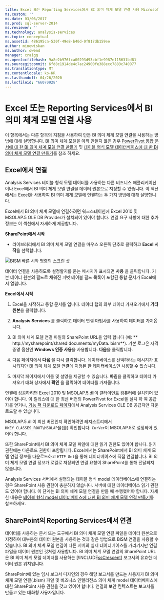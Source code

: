 ```yaml
---
title: Excel 또는 Reporting Services에서 BI 의미 체계 모델 연결 사용 Microsoft Docs
ms.custom: ''
ms.date: 03/06/2017
ms.prod: sql-server-2014
ms.reviewer: ''
ms.technology: analysis-services
ms.topic: conceptual
ms.assetid: 486195ca-530f-49e8-b40d-0f817db159ee
author: minewiskan
ms.author: owend
manager: craigg
ms.openlocfilehash: 9a8e2b976fca00293d93cbf1e9987e115631bd81
ms.sourcegitcommit: 6fd8c1914de4c7ac24900fe388ecc7883c740077
ms.translationtype: MT
ms.contentlocale: ko-KR
ms.lasthandoff: 04/26/2020
ms.locfileid: "66070928"
---
```

# <a name="use-a-bi-semantic-model-connection-in-excel-or-reporting-services"></a>Excel 또는 Reporting Services에서 BI 의미 체계 모델 연결 사용
  이 항목에서는 다른 항목의 지침을 사용하여 만든 BI 의미 체계 모델 연결을 사용하는 방법에 대해 설명합니다. BI 의미 체계 모델을 아직 만들지 않은 경우 [PowerPivot 통합 문서에 대 한 Bi 의미 체계 모델 연결 만들기](create-a-bi-semantic-model-connection-to-a-power-pivot-workbook.md) 및 [테이블 형식 모델 데이터베이스에 대 한 Bi 의미 체계 모델 연결 만들기](create-a-bi-semantic-model-connection-to-a-tabular-model-database.md)를 참조 하세요.  
  
##  <a name="connect-from-excel"></a><a name="bkmk_connect"></a> Excel에서 연결  
 Analysis Services 테이블 형식 모델 데이터를 사용하는 다른 비즈니스 애플리케이션이나 Excel에서 BI 의미 체계 모델 연결을 데이터 원본으로 지정할 수 있습니다. 이 섹션에서는 Excel을 사용하여 BI 의미 체계 모델에 연결하는 두 가지 방법에 대해 설명합니다.  
  
 Excel에서 BI 의미 체계 모델에 연결하려면 워크스테이션에 Excel 2010 및 MSOLAP.5 OLE DB Provider가 설치되어 있어야 합니다. 연결 요구 사항에 대한 추가 정보는 이 섹션에서 자세하게 제공합니다.  
  
 **SharePoint에서 시작**  
  
-   라이브러리에서 BI 의미 체계 모델 연결을 마우스 오른쪽 단추로 클릭하고 **Excel 시작**을 선택합니다.  
  
 ![BISM 빠른 시작 명령의 스크린 샷](../media/ssas-bism-quicklaunch.gif "BISM 빠른 시작 명령의 스크린 샷")  
  
 데이터 연결을 사용하도록 설정할지를 묻는 메시지가 표시되면 **사용** 을 클릭합니다. 기본 데이터 원본의 필드로 채워진 피벗 테이블 필드 목록이 포함된 통합 문서가 Excel에서 열립니다.  
  
 **Excel에서 시작**  
  
1.  Excel을 시작하고 통합 문서를 엽니다. 데이터 탭의 외부 데이터 가져오기에서 **기타 원본**을 클릭합니다.  
  
2.  **Analysis Services** 를 클릭하고 데이터 연결 마법사를 사용하여 데이터를 가져옵니다.  
  
3.  BI 의미 체계 모델 연결 파일의 SharePoint URL을 입력 합니다 (예: ** http://mysharepoint/shared documents/myData. bism**). 기본 로그온 자격 증명 옵션인 **Windows 인증 사용**을 사용합니다. **다음**을 클릭합니다.  
  
4.  다음 페이지에서 **다음** 을 다시 클릭합니다. 데이터베이스를 선택하라는 메시지가 표시되지만 BI 의미 체계 모델 연결에 지정된 한 데이터베이스만 사용할 수 있습니다.  
  
5.  마지막 페이지에서 이름 및 설명을 제공할 수 있습니다. **마침**을 클릭하고 데이터 가져오기 대화 상자에서 **확인** 을 클릭하여 데이터를 가져옵니다.  
  
 연결에 성공하려면 Excel 2010 및 MSOLAP.5.dll이 클라이언트 컴퓨터에 설치되어 있어야 합니다. 이 릴리스에 대 한 최신 버전의 PowerPivot for Excel을 설치 하 여 공급자를 얻거나, [기능 팩 다운로드 페이지](https://go.microsoft.com/fwlink/?linkid=214066)에서 Analysis Services OLE DB 공급자만 다운로드할 수 있습니다.  
  
 MSOLAP.5.dll이 최신 버전인지 확인하려면 레지스트리에서 `HKEY_CLASSES_ROOT\MSOLAP`을(를) 확인합니다. `CurVer`이 MSOLAP.5로 설정되어 있어야 합니다.  
  
 또한 SharePoint에서 BI 의미 체계 모델 파일에 대한 읽기 권한도 있어야 합니다. 읽기 권한에는 다운로드 권한이 포함됩니다. Excel에서는 SharePoint에서 BI 의미 체계 모델 연결 정보를 다운로드하고 `HTTP Get`을 통해 데이터베이스에 직접 연결합니다. BI 의미 체계 모델 연결 정보가 로컬로 저장되면 연결 요청이 SharePoint를 통해 전달되지 않습니다.  
  
 Analysis Services 서버에서 실행되는 테이블 형식 model 데이터베이스에 연결하는 경우 SharePoint 사용 권한이 충분하지 않습니다. 서버에 대한 데이터베이스 읽기 권한도 있어야 합니다. 이 단계는 BI 의미 체계 모델 연결을 만들 때 수행했어야 합니다. 자세한 내용은 [테이블 형식 model 데이터베이스에 대한 BI 의미 체계 모델 연결 만들기](create-a-bi-semantic-model-connection-to-a-tabular-model-database.md)를 참조하세요.  
  
##  <a name="connect-from-reporting-services-in-sharepoint"></a><a name="bkmk_use"></a> SharePoint의 Reporting Services에서 연결  
 데이터를 사용하는 문서 또는 도구에서 BI 의미 체계 모델 연결 파일을 데이터 원본으로 지정하여 대부분의 데이터 원본을 사용하는 것과 같은 방법으로 BISM 연결을 사용할 수 있습니다. BI 의미 체계 모델 연결이 다른 서버의 실제 데이터베이스를 가리키지만 연결 파일을 데이터 원본인 것처럼 사용합니다. BI 의미 체계 모델 연결의 SharePoint URL은 BI 의미 체계 모델 데이터를 사용하는 [!INCLUDE[ssCrescent](../../includes/sscrescent-md.md)] 보고서의 유효한 데이터 원본 위치입니다.  
  
 SharePoint에 있는 임시 보고서 디자인의 경우 해당 보고서를 만드는 사용자가 BI 의미 체계 모델 연결(.bism) 파일 및 비즈니스 인텔리전스 의미 체계 model 데이터베이스에 대한 SharePoint 사용 권한을 갖고 있어야 합니다. 연결의 보안 컨텍스트는 보고서를 만들고 있는 대화형 사용자입니다.  
  
  
